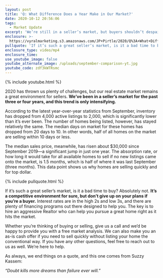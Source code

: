 ```yaml
---
layout: post
title: 'Q: What Difference Does a Year Make in Our Market?'
date: 2020-10-12 20:56:06
tags:
  - Market Update
excerpt: 'We’re still in a seller’s market, but buyers shouldn’t despair.'
enclosure: >-
  https://vyralmarketing.s3.amazonaws.com/JP+Pirtle/2020/Q%3A+What+Difference+Does+a+Year+Make+in+Our+Market%3F.mp4
pullquote: 'If it’s such a great seller’s market, is it a bad time to buy? Absolutely not.'
enclosure_type: video/mp4
enclosure_time:
use_youtube_image: false
youtube_alternate_image: /uploads/september-comparison-yt.jpg
youtube_code: zdf3kWTRsmc
---
```


{% include youtube.html %}

2020 has thrown us plenty of challenges, but our real estate market remains a great environment for sellers. **We’ve been in a seller’s market for the past three or four years, and this trend is only intensifying.**&nbsp;

According to the latest year-over-year statistics from September, inventory has dropped from 4,000 active listings to 2,000, which is significantly lower than it’s ever been. The number of homes being listed, however, has stayed relatively the same. The median days on market for these homes has dropped from 20 days to 10. In other words, half of all homes on the market are selling within 10 days or less.&nbsp;

The median sales price, meanwhile, has risen about $30,000 since September 2019—a significant jump in just one year. The absorption rate, or how long it would take for all available homes to sell if no new listings came onto the market, is 1.5 months, which is half of where it was last September (three months). This data point shows us why homes are selling quickly and for top dollar.&nbsp;

{% include pullquote.html %}

If it’s such a great seller’s market, is it a bad time to buy? Absolutely not. **It’s a competitive environment for sure, but don’t give up on your plans if you’re a buyer.** Interest rates are in the high 2s and low 3s, and there are plenty of financing programs out there designed to help you. The key is to hire an aggressive Realtor who can help you pursue a great home right as it hits the market.&nbsp;

Whether you’re thinking of buying or selling, give us a call and we’d be happy to provide you with a free market analysis. We can also make you an as-is cash offer if you need to sell quickly without listing your home the conventional way. If you have any other questions, feel free to reach out to us as well. We’re here to help.

As always, we end things on a quote, and this one comes from Suzzy Kassem:

*“Doubt kills more dreams than failure ever will.”*